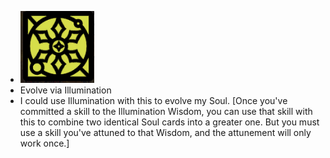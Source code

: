 - ![image.png](../assets/image_1700905367793_0.png)
- Evolve via Illumination
- I could use Illumination with this to evolve my Soul. [Once you've committed a skill to the Illumination Wisdom, you can use that skill with this to combine two identical Soul cards into a greater one. But you must use a skill you've attuned to that Wisdom, and the attunement will only work once.]